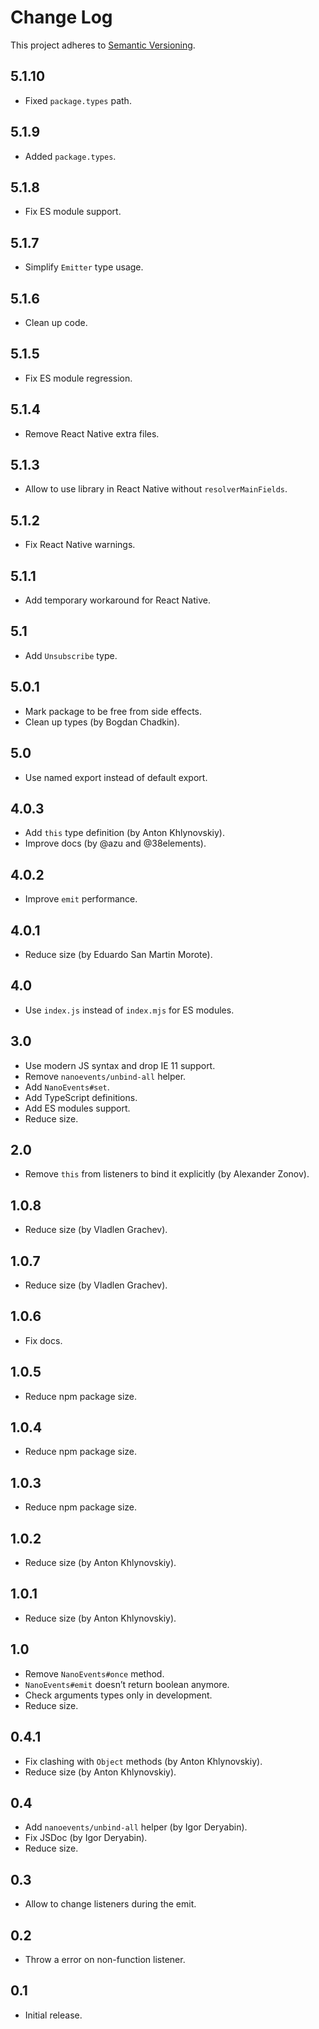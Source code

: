 # Change Log
This project adheres to [Semantic Versioning](http://semver.org/).

## 5.1.10
* Fixed `package.types` path.

## 5.1.9
* Added `package.types`.

## 5.1.8
* Fix ES module support.

## 5.1.7
* Simplify `Emitter` type usage.

## 5.1.6
* Clean up code.

## 5.1.5
* Fix ES module regression.

## 5.1.4
* Remove React Native extra files.

## 5.1.3
* Allow to use library in React Native without `resolverMainFields`.

## 5.1.2
* Fix React Native warnings.

## 5.1.1
* Add temporary workaround for React Native.

## 5.1
* Add `Unsubscribe` type.

## 5.0.1
* Mark package to be free from side effects.
* Clean up types (by Bogdan Chadkin).

## 5.0
* Use named export instead of default export.

## 4.0.3
* Add `this` type definition (by Anton Khlynovskiy).
* Improve docs (by @azu and @38elements).

## 4.0.2
* Improve `emit` performance.

## 4.0.1
* Reduce size (by Eduardo San Martin Morote).

## 4.0
* Use `index.js` instead of `index.mjs` for ES modules.

## 3.0
* Use modern JS syntax and drop IE 11 support.
* Remove `nanoevents/unbind-all` helper.
* Add `NanoEvents#set`.
* Add TypeScript definitions.
* Add ES modules support.
* Reduce size.

## 2.0
* Remove `this` from listeners to bind it explicitly (by Alexander Zonov).

## 1.0.8
* Reduce size (by Vladlen Grachev).

## 1.0.7
* Reduce size (by Vladlen Grachev).

## 1.0.6
* Fix docs.

## 1.0.5
* Reduce npm package size.

## 1.0.4
* Reduce npm package size.

## 1.0.3
* Reduce npm package size.

## 1.0.2
* Reduce size (by Anton Khlynovskiy).

## 1.0.1
* Reduce size (by Anton Khlynovskiy).

## 1.0
* Remove `NanoEvents#once` method.
* `NanoEvents#emit` doesn’t return boolean anymore.
* Check arguments types only in development.
* Reduce size.

## 0.4.1
* Fix clashing with `Object` methods (by Anton Khlynovskiy).
* Reduce size (by Anton Khlynovskiy).

## 0.4
* Add `nanoevents/unbind-all` helper (by Igor Deryabin).
* Fix JSDoc (by Igor Deryabin).
* Reduce size.

## 0.3
* Allow to change listeners during the emit.

## 0.2
* Throw a error on non-function listener.

## 0.1
* Initial release.
